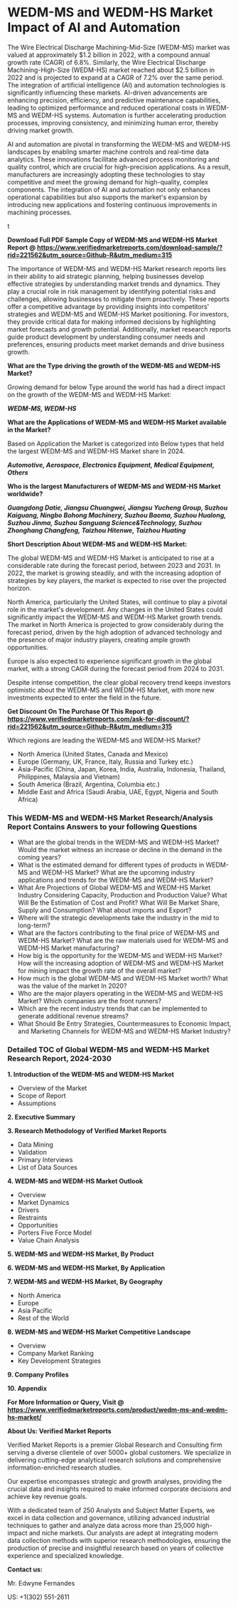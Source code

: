 <meta name="title" content="Global WEDM-MS and WEDM-HS Market Impact of AI and Automation"><meta name="description" content="The Wire Electrical Discharge Machining-Mid-Size (WEDM-MS) market was valued at approximately $1.2 billion in 2022, with a compound annual growth rate (CAGR) of 6.8%. "><meta name="title" content="WEDM-MS and WEDM-HS Market Size, Share, Scope, Trends, Growth, Opportunities, Analysis, Forecast"><h1>WEDM-MS and WEDM-HS Market Impact of AI and Automation</h1><p>The Wire Electrical Discharge Machining-Mid-Size (WEDM-MS) market was valued at approximately $1.2 billion in 2022, with a compound annual growth rate (CAGR) of 6.8%. Similarly, the Wire Electrical Discharge Machining-High-Size (WEDM-HS) market reached about $2.5 billion in 2022 and is projected to expand at a CAGR of 7.2% over the same period. The integration of artificial intelligence (AI) and automation technologies is significantly influencing these markets. AI-driven advancements are enhancing precision, efficiency, and predictive maintenance capabilities, leading to optimized performance and reduced operational costs in WEDM-MS and WEDM-HS systems. Automation is further accelerating production processes, improving consistency, and minimizing human error, thereby driving market growth.</p><p>AI and automation are pivotal in transforming the WEDM-MS and WEDM-HS landscapes by enabling smarter machine controls and real-time data analytics. These innovations facilitate advanced process monitoring and quality control, which are crucial for high-precision applications. As a result, manufacturers are increasingly adopting these technologies to stay competitive and meet the growing demand for high-quality, complex components. The integration of AI and automation not only enhances operational capabilities but also supports the market's expansion by introducing new applications and fostering continuous improvements in machining processes.</p>t</p><p id="" class=""><strong>Download Full PDF Sample Copy of WEDM-MS and WEDM-HS Market Report @ <a href="https://www.verifiedmarketreports.com/download-sample/?rid=221562&utm_source=Github-R&utm_medium=315" target="_blank">https://www.verifiedmarketreports.com/download-sample/?rid=221562&utm_source=Github-R&utm_medium=315</a></strong></p><p>The importance of&nbsp;WEDM-MS and WEDM-HS Market research reports lies in their ability to aid strategic planning, helping businesses develop effective strategies by understanding market trends and dynamics. They play a crucial role in risk management by identifying potential risks and challenges, allowing businesses to mitigate them proactively. These reports offer a competitive advantage by providing insights into competitors' strategies and WEDM-MS and WEDM-HS Market positioning. For investors, they provide critical data for making informed decisions by highlighting market forecasts and growth potential. Additionally, market research reports guide product development by understanding consumer needs and preferences, ensuring products meet market demands and drive business growth.</p><p><strong>What are the&nbsp;Type driving the growth of the WEDM-MS and WEDM-HS Market?</strong></p><p id="" class="">Growing demand for below Type around the world has had a direct impact on the growth of the WEDM-MS and WEDM-HS Market:</p><em><strong>WEDM-MS, WEDM-HS</strong></em></p><strong>What are the&nbsp;Applications&nbsp;of WEDM-MS and WEDM-HS Market available in the Market?</strong></p><p id="" class="">Based on Application the Market is categorized into Below types that held the largest WEDM-MS and WEDM-HS Market share In 2024.</p><em><strong>Automotive, Aerospace, Electronics Equipment, Medical Equipment, Others</strong></em></p><strong>Who is the largest Manufacturers of WEDM-MS and WEDM-HS Market worldwide?</strong></p><p><em><strong>Guangdong Datie, Jiangsu Chuangwei, Jiangsu Yucheng Group, Suzhou Kaiguang, Ningbo Bohong Machinery, Suzhou Baoma, Suzhou Hualong, Suzhou Jinma, Suzhou Sanguang Science&Technology, Suzhou Zhonghang Changfeng, Taizhou Hitenwe, Taizhou Huating</strong></em></p><p id="" class=""><strong>Short Description About WEDM-MS and WEDM-HS Market:</strong></p><p>The global WEDM-MS and WEDM-HS Market is anticipated to rise at a considerable rate during the forecast period, between 2023 and 2031. In 2022, the market is growing steadily, and with the increasing adoption of strategies by key players, the market is expected to rise over the projected horizon.</p><p>North America, particularly the United States, will continue to play a pivotal role in the market's development. Any changes in the United States could significantly impact the WEDM-MS and WEDM-HS Market growth trends. The market in North America is projected to grow considerably during the forecast period, driven by the high adoption of advanced technology and the presence of major industry players, creating ample growth opportunities.</p><p>Europe is also expected to experience significant growth in the global market, with a strong CAGR during the forecast period from 2024 to 2031.</p><p>Despite intense competition, the clear global recovery trend keeps investors optimistic about the WEDM-MS and WEDM-HS Market, with more new investments expected to enter the field in the future.</p><p id="" class=""><strong>Get Discount On The Purchase Of This Report @ <a href="https://www.verifiedmarketreports.com/ask-for-discount/?rid=221562&utm_source=Github-R&utm_medium=315" target="_blank">https://www.verifiedmarketreports.com/ask-for-discount/?rid=221562&utm_source=Github-R&utm_medium=315</a></strong></p>Which regions are leading the WEDM-MS and WEDM-HS Market?</p><ul><li>North America (United States, Canada and Mexico)</li><li>Europe (Germany, UK, France, Italy, Russia and Turkey etc.)</li><li>Asia-Pacific (China, Japan, Korea, India, Australia, Indonesia, Thailand, Philippines, Malaysia and Vietnam)</li><li>South America (Brazil, Argentina, Columbia etc.)</li><li>Middle East and Africa (Saudi Arabia, UAE, Egypt, Nigeria and South Africa)</li></ul><h3 id="" class="">This WEDM-MS and WEDM-HS Market Research/Analysis Report Contains Answers to your following Questions</h3><ul><li>What are the global trends in the WEDM-MS and WEDM-HS Market? Would the market witness an increase or decline in the demand in the coming years?</li><li>What is the estimated demand for different types of products in WEDM-MS and WEDM-HS Market? What are the upcoming industry applications and trends for the WEDM-MS and WEDM-HS Market?</li><li>What Are Projections of Global WEDM-MS and WEDM-HS Market Industry Considering Capacity, Production and Production Value? What Will Be the Estimation of Cost and Profit? What Will Be Market Share, Supply and Consumption? What about imports and Export?</li><li>Where will the strategic developments take the industry in the mid to long-term?</li><li>What are the factors contributing to the final price of WEDM-MS and WEDM-HS Market? What are the raw materials used for WEDM-MS and WEDM-HS Market manufacturing?</li><li>How big is the opportunity for the WEDM-MS and WEDM-HS Market? How will the increasing adoption of WEDM-MS and WEDM-HS Market for mining impact the growth rate of the overall market?</li><li>How much is the global WEDM-MS and WEDM-HS Market worth? What was the value of the market In 2020?</li><li>Who are the major players operating in the WEDM-MS and WEDM-HS Market? Which companies are the front runners?</li><li>Which are the recent industry trends that can be implemented to generate additional revenue streams?</li><li>What Should Be Entry Strategies, Countermeasures to Economic Impact, and Marketing Channels for WEDM-MS and WEDM-HS Market Industry?</li></ul><h3 id="" class="">Detailed TOC of Global WEDM-MS and WEDM-HS Market Research Report, 2024-2030</h3><p id="" class=""><strong>1. Introduction of the WEDM-MS and WEDM-HS Market</strong></p><ul><li>Overview of the Market</li><li>Scope of Report</li><li>Assumptions</li></ul><p id="" class=""><strong>2. Executive Summary</strong></p><p id="" class=""><strong>3. Research Methodology of Verified Market Reports</strong></p><ul><li>Data Mining</li><li>Validation</li><li>Primary Interviews</li><li>List of Data Sources</li></ul><p id="" class=""><strong>4. WEDM-MS and WEDM-HS Market Outlook</strong></p><ul><li>Overview</li><li>Market Dynamics</li><li>Drivers</li><li>Restraints</li><li>Opportunities</li><li>Porters Five Force Model</li><li>Value Chain Analysis</li></ul><p id="" class=""><strong>5. WEDM-MS and WEDM-HS Market, By Product</strong></p><p id="" class=""><strong>6. WEDM-MS and WEDM-HS Market, By Application</strong></p><p id="" class=""><strong>7. WEDM-MS and WEDM-HS Market, By Geography</strong></p><ul><li>North America</li><li>Europe</li><li>Asia Pacific</li><li>Rest of the World</li></ul><p id="" class=""><strong>8. WEDM-MS and WEDM-HS Market Competitive Landscape</strong></p><ul><li>Overview</li><li>Company Market Ranking</li><li>Key Development Strategies</li></ul><p id="" class=""><strong>9. Company Profiles</strong></p><p id="" class=""><strong>10. Appendix</strong></p><p id="" class=""><strong>For More Information or Query, Visit @ <a href="https://www.verifiedmarketreports.com/product/wedm-ms-and-wedm-hs-market/" target="_blank">https://www.verifiedmarketreports.com/product/wedm-ms-and-wedm-hs-market/</a></strong></p><p id="" class=""><strong>About Us: Verified Market Reports</strong></p><p id="" class="">Verified Market Reports is a premier Global Research and Consulting firm serving a diverse clientele of over 5000+ global customers. We specialize in delivering cutting-edge analytical research solutions and comprehensive information-enriched research studies.</p><p id="" class="">Our expertise encompasses strategic and growth analyses, providing the crucial data and insights required to make informed corporate decisions and achieve key revenue goals.</p><p id="" class="">With a dedicated team of 250 Analysts and Subject Matter Experts, we excel in data collection and governance, utilizing advanced industrial techniques to gather and analyze data across more than 25,000 high-impact and niche markets. Our analysts are adept at integrating modern data collection methods with superior research methodologies, ensuring the production of precise and insightful research based on years of collective experience and specialized knowledge.</p><p id="" class=""><strong>Contact us:</strong></p><p id="" class="">Mr. Edwyne Fernandes</p><p id="" class="">US: +1(302) 551-2611</p>